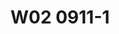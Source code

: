 # W02 0911-1<!-- 在稅捐規避專題問題討論裡面，首先第一個是因為我們接下來在上個學期的這個課程裡面，大概如果假設在座的同學大概可能有些參加國家考試，我們今年十月份的那個第二次的考試，有國家考試的之後，我們財稅法組的研究生，我們通常有以下的這些活動，就是當然如果你參加國家考試也很重要，我們每年應該一、二月的時候，我們會有一個稅法研究生論壇，四月，那我們一般來講，就是說我們在財稅法中心，我們有兩個蠻。常見的，或是特別是。對租稅法有興趣的同學們可以來參與，當然不限於是財稅法組的研究生，那你基本上你只要有興趣，基本上都可以來參加，我們的一個是稅法研究生論壇，這個我們在跟公法研究生論壇那個我們是分開來的，那原則上如果同學們特別你要做財稅法領域裡面的研究的話，因為我們通常在畢業要件裡面有一個要求，就是你要公開發表，那公開發表有時候同學們會選擇到，比如說你如果是你寫的議題比較公法取向的話，你可能會到公法那邊去，那有些同學也許他本身是民法背景的，因為當然就會各個不同的學科中心，都會有一個自己的研究生論壇，但我們財稅法中心我們長久以來傳統，我們有一個獨立在公法論壇之外的一個財稅法組的研究生的論壇，那各位同學們如果在你的報告跟你的研究議題上，你有興趣你想要去做公開發表的話，我們按照程序去送外審，然後再由外審論委員回來以後，我們會在，這個稅法研究生論壇裡面去做公開發表，那他就會符合我們現在目前法律學院要求的一個畢業程序裡面公開發表的要求，這個給各位每一年四月份的時間，另外一個是我們在也是由財稅法中心我們辦的一個叫普華租稅法律辯論賽，Mood Court的這個法律辯論賽，那每一年這個因為今年已經剛辦過了，本來其實我們本來每一年大概都是在年底11月12月的時間辦的活動，那我們今年特別把它提前到5月5月的時候辦，理由是因為每一年在1112月辦的時候，往往都是同學們剛好10月份考完，那很多這個稅法特別是一年級的研究生們，都會覺得時間上不太容易來得及，那年一次我們就從今年開始我們把它提前到5月，那到對不起就是算你也可以想往後延延到5月份，就基本上就是大家考完這個國考以後，不管你是會計師或律師的國考考完以後，10月份二四大概考完以後，那你稍微會有一點時間，那也鼓勵同學們自由組隊參加，這個地方你參加過一次你可以參加第二次，這個自由組隊參加，我們其實蠻鼓勵同學們來參加這個活動，這個是我們臺大財稅法中心我們自己辦的活動，每一年在5月份，那這兩個是由臺大財稅法中心主辦，但我們還有其他的不是由臺大財稅法，但是是其他校際辦的活動，像舉一個例子來講，PWC它除了透過普法跟我們這個活動，有關聯性就是它會贊助我們這個活動的經費以外，我要出稅法律變成3個禮拜，那PWC它自己每一年也會辦一個國際租稅盃的這個競賽，我印象中是好像1月或2月，因為它跟我們以往辦的時間非常近，每一年它都會寄邀請函給我，都是寄給大學裡面的那個財稅法領域裡面的教學的老師，每一年其實我都會請我們臺大財稅法中心幫忙代發，但同學們它不是必要的，就只是給各位多參加參與，讓各位可以多知道一點大概在租稅領域裡面的活動，那你可以講這樣，Mood Code的活動它就是法庭辯論活動，所以很大程度當然跟各位假如你法律背景，這個對你來講就是上法庭前的一種鍛煉，所以對各位來講很鼓勵同學來參加，那PWC那個國際租稅盃的辯論上，它比較接近是前端的租稅規劃的一個競賽活動，所以他們會請PWC裡面的這些資深的會計師，跟租稅規劃有關，那他們其實也是會請那個財政部附稅署裡面，國際稅務司裡面，那他要看他那個名稱國際租稅辯論，其實他是邀請兩岸的，包括大陸地區的一些學校的學生們來參加，根據他們的說明，就是說其實大陸地區的學生，同學們其實表現非常優秀，我自己曾經有過在疫情前的一段，我現在有點忘記了，2018還是2016年的時候，上海交大也有請我過去，其實我自己跟大陸學生接觸的印象是，他們是非常積極的，非常非常的積極，而且也非常的思考，非常的活潑，當然因為那個案子裡面是用一些企業併購的案子，來當作稅捐的相關規範裡面的參考，從一個企業併購的過程，從他一開始，比如說併購的對象的選擇，財務規劃，就是怎麼樣去籌措併購所需要的資金，你有各式各樣的可能性，你可能發行新股是一種方式，你可能是去跟銀行借錢，你可能是去跟關係人借錢，你可能去透過。各式各樣的方式去做融資管那，財務規劃，組織規劃，包括你併購要採用什麼樣的方式去經營，併購要不要消滅原先存在的公司，或是合資成立一家新的公司，來專門經營某一個企業，所以你可以從你的併購對象選擇，到你的財務規劃的選擇，組織規劃的選擇，以及資產的選擇，因為併購我不一定要把你全部吃下來，有時候我只是吃你的營業權，或是吃你的部分的營業許可的範圍而已，所以到一整個做完以後，然後法律步驟的檢驗，因為每一個階段都會有涉及到你契約的簽訂，然後剛剛講的財務組織，然後你的營運活動的規劃的部分，整個面向這樣把它跑下來，相關的稅捐裡面所涉及到的問題裡面，如何在契約裡面能夠把它呈現出來，這個是一個非常典型的，稅，領域裡面法律背景的人，跟會計背景，甚至是財務規劃背景的人，一個相互結合的一個領域，歡迎鼓勵同學們能夠組隊參加，一樣這個因為他每一年他寄給我的時候，我基本上要請我們這個助教，轉發給各位同學，那看同學們有沒有一夜參加，大家如果說想要寫論文，我要國家考試，各位自己自行規劃，那剛剛是有同學來跟我講說，他也很想要去參加這個，製程的國際租稅費的辯論賽，非常好，也歡迎鼓勵同學們能夠自由組隊參加，如果你兩邊都能參加，一個補完租稅法律辯論賽，一個製程國際租稅規劃的這種辯論賽的話，這個活動的話，這個我相信對各位來講，對有興趣在租稅領域裡面去擴增，擴展你的相關的這個知識，至少你可以這樣子講，你表現這個，至少就會讓現場那一些參與的人，對你深刻印象，比如說這樣子的一個情況，所以我們除了學校的教學活動以外，在臺大有一個非常棒的可能性，就是讓你也各位有各種這一種實務，就即使你還沒有真正實際到實務的現場去工作，其實還是有很多這個機會去瞭解實務現場，那這個當然，老師盡可能的協助各位同學，如果你之後還有什麼樣的想法，當然也可以，來談，那我自己本身，因為我自己本身是製程教育基金會裡面的董事，那他每一年辦很多，那我大概也盡可能敲，比較跟各位在稅法，稅領域裡面有關聯性的，他有一些是那個會計資訊的，那個我當然就，我又不是敲資訊系的老師，或是我跟資訊法有關，所以我就省略，省略其實大概是每一個教育基金會，他可能都會有一些自己成立上，所想要去贊助的一個方向，有一個部分，老師自己很多年前大概在做，當然現在這個時間實在有限，我自己跟那個中國信託公司，中國信託公司就是他們營養金控，那基本上以前我們臺大財稅法中心，有辦過幾次的關於金融稅制的問題，金融產品跟金融稅制的研究，當然如果同學們有興趣，這個也是一個很好，當然因為老師就時間上很有限，所以我通常我就是金融稅制那個，我如果需要辦活動，我再去跟中國信託那邊去做聯繫，然後請他們幫忙贊助我們財稅法中心，一些活動的經費，如果同學們有興趣，這個相關的活動，我倒是也很鼓勵各位同學們說，老師我想要做這方面研究，你可不可以幫忙辦個活動，當然可以啊，你寫一篇論文來，我們就讓你在研討會裡面，做一個發表，就這樣，這個是一個很重要，也是讓各位能夠實際參與稅務工作的可能性，當然很抱歉，我沒辦法提供給各位去公務機關的場所，比如國稅局或是在國際負稅署，或是國際租稅司裡面去相關的工作，不過無論如何，歡迎各位同學就是說，能夠在臺大就學的期間裡面，能夠多利用臺大所提供的各種資訊，還有一件事情是，我們其實也有很多交換學生的訊息，各位各自找尋，老師去年在上個學期辦研討導生會的時候，我們會請導生們一起來吃飯，吃飯的同時，有時候會請一些。現在各位以前的學長姐，他們在可能各個領域裡面工作的學長姐，有機會回來跟我們一起吃飯，或者是他有一些交換學生的經驗，那有一些是交換到日本的大學，當然通常就是以我們現在目前臺大法律學院，跟對方有牽一些交換學生的這些各大學為主，我們現在目前基本上，歐洲、美國、日本、澳洲、墨爾本，像各位如果有興趣，墨爾本大學這也是一個很重要的交換，那其實各位同學能多利用，你在臺大跟我以往自己20、30年前念臺大的時候不太一樣，因為那時候臺大沒人知道，那時候臺大可能在學術知名度裡面，隨著臺灣這幾年的國際地位的提升，確實是有很大的幫助，近幾年臺大法律學院也跟各個不同的學校之間，做了很大的一些努力，就特別希望我們的學生們能走向國際，那這一些都各位是在校學生的時候才有辦法去使用，所以歡迎各位同學能夠利用這一些在校學生的機會，也能夠出國去至少，當然你想說出國我常常出國，這個會差那麼一次嗎？是這樣的，旅遊跟念書不太一樣的生活體驗，就旅遊你當然到處都可以旅遊，隨便去一個地方五天四夜都也是一個旅遊，但旅遊跟在當地基本上生活，念書這個是有不一樣的生活體驗，所以鼓勵各位也可以利用在你求學的這段時間裡面，老師是以過來人身分這樣跟各位講，說實在你真不差那一年，你早那一年畢業跟晚那一年畢業，你覺得剛那時候有差，其實過了。到老師這個年紀都沒什麼差，不差那一年。真的一點都不差，你會覺得我同學都已經當到，像我們以前在司法官學院就是論資排輩，第幾期的。幾期的，像老師三八期，的，如果照我自己當年畢業考上法官那個時候就去，我可以三十三期，他說三十三期跟三十八期有什麼差呢？先當上庭長跟沒當上庭長的差別，反正你都要當法官了，會差那麼一兩年的年資嗎？但留學經驗是不太一樣的，留學經驗是你過了那個時間不太容易有同樣的機會，所以我要強調就是旅遊經驗其實跟留學經驗是不太一樣，當然也有些人留學的結果不太一樣，我自己個人的體會真的留學會有很大，對你的一些看法會有一些，或是你的一些，觀念或是一些價值上面，會稍微有一些的不一樣的這個地方，我相信這也是在留，學裡面可能帶來的一個生涯，當然如果你將來說我自己個人有個人人生的取向，我想要做什麼做什麼，ok我都尊重，老師沒有什麼意見，老師只是跟你講你覺得有差的那一年，其實沒真的差那麼多，沒有真的差那麼多，各位你可能在二十二三歲的時候，會覺得差一年好像差很多，學長學姐差一年這樣差很多，沒有啦你大概三十歲以後，三十歲以後就開始沒差別，四十歲以後就已經不再用這個來差別了，所以請各位務必把眼光範圍一點，就是說雖然在臺大念書，要搞得你要兩三年以上的時間，好像花了很多時間，但做一個交換學生到國外去，這件事情其實我個人認為蠻值得，但其實在歐洲學校裡面，他們有一個歐洲學生之間的那種，elasmus的那種交換學生紀錄，其實蠻多的歐洲大學的學生，在他們還沒進大學，或是進大學的第一年以後，他們也常常會交換到別的國家去，像我們昨天跟德國來的，講運動基本拳的那位教授談，我們大概也是談他的學經歷的時候，他也是會講就是說他在念書的時候，他德國教授，念書的時候他們也都會交換到，比如說到附近，他們通常一般來講一定會交換到法國去，就德法之間的交換，像我自己認識的幾位德國教授，他們也會交換到西班牙去，歐洲姊妹彼此之間的交換，當然，你會想說這些交換到底有沒有什麼意義，其實真的還是有蠻重大的對他們，特別是你在交換的過程當中，你其實體會到的既管是歐洲國家，彼此還是會有一些文化上的差異，或者是思考方向上的不同，像比如說我經由我那個德國教授的朋友的介紹，我才知道原來德國的法律人的思考方式，跟法國法律人的思考方式不太一樣，我自己沒有留學法國，其實我也不太知道法國法律人怎麼去思考，我只能間接地從黃遠澳省長看到表現出來，長什麼樣子我大概才能猜測，我又沒有接觸過真正的法國法律人的思考方式，經由他呢，他其實也不是他自己去，是他太太也是交換到法國去以後，回來以後，他透過他們彼此之間的討論，我才知道原來法國法律人的思考邏輯的方式，大概是怎麼樣一個方式，也許這些東西都未必在你出去那樣的當下的時候，產生一些作用，但其實是未來在你的，不管你的學術或是做實務工作，我相信都會對各位用很大幫助，所以請各位，不管你現在是碩一、碩二、碩三，好像出去晃一下，延後了你畢業時間，反正你在這個地方也只是跟老師，老師就要求你要寫東寫西寫，你也可以有一個機會，好好的出去多做一點點的學習，這個我相信有許多東西，它不是科業上能夠完全學習到的，它有很多都是一種生活上的體驗，跟觀念思想的交換，一種觀念思想的開通，這個是給各位做一個參考，那歡迎各位，那回到老師的主題，我們今天還是繼續談稅捐規避這個問題，我們上個禮拜有跟各位談了三分法的，就是說。在稅法領域裡面，。 --><!-- 金融產品跟金融稅制的研究 當然如果同學們有興趣 這個也是一個很好的活動 也是一個很好的 當然因為老師就時間上很有限了 所以我通常我就是金融稅制那個 如果需要辦活動 我再去跟中國信託那邊去做聯繫 然後請他們幫忙贊助我們財稅法中心一些活動的經費 如果同學們有興趣 這個相關的活動 我倒是也很鼓勵各位同學們 老師我想要做這方面研究 你可不可以幫忙辦個活動 當然可以啊 你寫一篇論文來 我們就讓你在那個研討會裡面做一個發表 就這樣 這個是一個很重要 也是讓各位能夠實際參與那個 參與那個稅務工作的一個可能性 當然很抱歉我沒辦法提供給各位去公務機關的場所 比如國稅局或是在國際稅務 賦稅署或是那個國際租稅司裡面去相關的工作 不過無論如何歡迎各位同學就是說 能夠在臺大就學的期間裡面 能夠多利用臺大所提供的各種這種資訊 還有一件事情是 我們其實也有很多交換學生的訊息 這個各位各自找尋 各自找尋 老師去年在那個上個學期辦那個研討 那個對不起那個導生會的時候 導生會 對對對 那個只需要提醒我們 我們要辦導生會 那個導生會的時候 我們會請導生們一起來吃飯 吃飯的同時有時候會請一些 這個現在各位以前的學長姐 他們在可能各個領域裡面工作的 那個學長姐有機會回來跟我們一起吃飯 或者是她有一些就是交換學生的經驗 那有一些是交換到 比如說這個日本的大學 當然通常啦 就是以我們現在目前臺大法律學院 跟對方有簽一些交換學生的 這一些各大學為主 那我們現在目前基本上 歐洲、美國、日本、澳洲、墨爾本 像各位如果有興趣墨爾本大學 這也是一個很重要的一個交換 那其實各位同學能多利用 能多利用 你在臺大跟我以往自己 二三十年前念臺大的時候不太一樣 因為那時候臺大沒人知道 那時候的臺大可能在學術知名度裡面 隨著臺灣這幾年的 這個國際地位的提升 確實是有很大的幫助 那近幾年臺大法律學院 也跟各個不同的學校之間 做了很大的一些努力 就特別希望我們的學生們能走向國際 那這一些都各位是在校學生的時候 才有辦法去使用 所以歡迎各位同學能夠利用這一些 這個在校學生的機會 也能夠出國去 至少當然你想說出國 我常常出國啊 這個會差那麼一次嗎 是這樣啦 旅遊跟念書 不太一樣的生活體驗 就旅遊你當然到處都可以旅遊 隨便去一個地方 五天四夜都是一個旅遊 但旅遊跟在當地基本上生活 念書這個是有不一樣的生活的體驗 所以鼓勵各位也可以利用 在你求學的這段時間裡面 老師是以過來人身分 這樣跟各位講 說實在你真不差那一年 你早那一年畢業跟晚那一年畢業 你覺得那時候有差 其實過了到老師這個年紀都沒什麼差 不差那一年 真的一點都不差 你會覺得我同學都已經當到 像我們以前在司法官學院 論資排輩 第幾期的 幾期的 像老師三八期的 如果照我自己當年畢業 考上法官那個時候就去 我可以三十三期 他說三十三期跟三十八期有什麼差呢 就先當上庭長跟沒當上庭長的差別 反正你都要當法官了 會差那麼一兩年的年資嗎 但留學經驗是不太一樣的 留學經驗是你過的那個時間不太容易 有同樣的那個體會 所以我要強調就是旅遊經驗 其實跟留學經驗是不太一樣 當然也有些人留學的結果不太一樣 我自己個人的體會是 留學會有很大對你的一些看法 會有一些或是你的一些觀念 或是一些價值上面 會稍微有一些的不一樣的這個地方 我相信這也是在 留學裡面可能帶來的一個生涯 當然如果你將來說 我自己個人有個人人生的取向 我想要做什麼做什麼 OK我都尊重老師沒有什麼意見 老師只是跟你講 你覺得有差的那一年 其實沒真的差那麼多 沒有真的差那麼多 各位你可能在二十二三歲的時候 會覺得差一年好像差很多 老人家說學長學姐 差一年這樣差很多 沒有啦你大概三十歲以後 三十歲以後就開始沒差 四十歲以後就已經不再用這個來差別了 所以請各位務必把眼光放遠一點 就是說雖然在台大念書 要搞得你要兩三年以上的時間 然後好像花了很多時間 但做一個交換學生到國外去 這件事情其實我個人認為滿值得的 其實在歐洲學校裡面 他們有一個歐洲學生之間的那種 Erasmus的那種交換學生計畫 其實滿多的歐洲大學的學生 在他們還沒進大學 或是進大學的第一年以後 他們也常常會交換到別的國家去 像我們昨天跟德國來的 講運動基本權的那位教授談 我們大概也是談他的學經歷的時候 他也是會講就是說他在念書的時候 他德國教授念書的時候 他們也都會交換到 比如說到附近 他們通常一般來講一定會交換到法國去 就德法之間的交換 像我自己認識的幾位德國教授 他們也是會交換到西班牙去 這個歐洲境內彼此之間的交換 那當然你會想說 這些交換到底有沒有什麼意義 其實真的還是有滿重大的 對他們特別是 你在交換的過程當中裡面 你其實體會到了 儘管是歐洲國家 彼此還是會有一些文化上的差異 或者是思考方向上的不同 像比如說 經由我那個德國教授的朋友的介紹 我才知道原來德國的法律人的思考方式 跟法國法律人的思考方式不太一樣 我自己沒有留學法國 其實我也不太知道 法國法律人怎麼去思考 我只能間接的從黃允皓身上 看到表現出來 長什麼樣子 我大概才能猜測 我又沒有接觸過 真正的法國法律人的思考方式 經由他的 其實也不是他自己去 是他太太 也是交換到法國去以後 回來以後 他透過他們彼此之間的討論 我才知道原來法國法律人的思考邏輯的方式 大概是怎麼樣一個方式 在你出去那個當下的時候 產生一些作用 但其實是未來在你的 不管你的 做學術或是做實務工作 我相信都會對各位有很大幫助 所以請各位 不管你現在是碩一 碩二 碩三 好像出去晃一下 延後了你畢業時間 反正你在這個地方 也只是跟老師 老師就要求你要寫東寫西寫 你也可以有一個機會 好好的出去 多做一點點的學習 這個我相信 有許多東西 它不是課業上能夠完全學習到的 它有很多都是一種生活上的體驗 跟觀念思想的交換 一種觀念思想的開通 這個是給各位做一個參考 那歡迎各位 那回到老師的主題 我們今天還是繼續談 稅捐規避這個問題 我們上個禮拜有跟各位 談了三分法的 就是說 在稅法領域裡面 我們原則上 把行為 稅捐規劃行為 我們把它分成三種類型 它的目的都是節省稅賦 那它的目的都是稅捐減少 可是我們卻在評價上 稅捐都是要少 減少 但是我們在評價上 有一種行為 這一種在評價上被認為 它是不可以的 它是要加以處罰的 要加以去處罰的 那這一種行為 我們把它稱之為叫逃漏稅 或是tax evasion 這樣子的一個評價為 這一種行為 我們稱之為叫逃漏稅 那逃漏稅 由於我們自己的法秩序裡面 它是透過稅稽法41條41條的規定 是一個老師認為是很不清楚 因為他不知道 什麼叫做41條裡面所稱之詐術 --><!-- 稅捐規劃行為我們把它分成三種類型它的目的都是節省稅賦它的目的都是稅捐減少。可是我們卻在評價上稅捐都是要少、減少但是我們在評價上有一種行為這一種在評價上被認為它是不可以的它是要加以處罰的要加以去處罰的這一種行為我們把它稱之為叫逃絡稅或是tax evasion，這樣子的一個評價為這一種行為我們稱之為叫逃絡稅那逃絡稅，由於。我們自己的法秩序裡面它是透過稅稽法41條，41條的規定是一個。老師認為是很不清楚因為他不知道什麼叫做41條裡面所稱的詐訴。各位你看一下我們逃絡稅捐的，稅捐處罰的規定。典型的稅捐處罰規定就是逃絡稅捐罪。那麼41條它是怎麼去說逃絡稅捐呢它說納稅有人以詐訴或其他不正當方法逃絡稅捐。當你在定義逃絡稅捐的時候你又用逃絡稅捐這幾個字眼，有時候會讓人們會想說這不是套套邏輯嗎，我就是希望你定義逃絡稅捐你告訴我什麼叫逃絡稅捐結果你又用逃絡稅捐這幾個字眼。導致於我在，構成壓境的解析上我其實不太能知道什麼叫逃絡稅捐。其實這個是大多數的人在看這個法律條你大概心生就會因此產生一個那什麼叫逃絡稅捐。我上個禮拜有跟各位去說什麼叫逃絡稅。逃絡稅其實就是對課稅構成要件事實的隱匿行為。我們透過。像德國的稅捐立法，德國的租稅通則370條的第1項立法。他就很清楚的，將什麼叫逃絡稅他在講的就是課稅事實的隱匿。課稅事實也就是說他的隱匿。讓你知道他其實是對課稅什麼東西是你被隱匿就是依據課稅的要件課稅有構成要件的規範，你在對課稅構成要件的事實裡面去做了隱匿的行，為。這種隱匿的行為當然我們還需要再進一步的去做解釋德國租稅通則因此在370條底下總共有，三款的規定他去說明了什麼情況是屬於一種被稱之為隱匿的行為，我們就把它用白話的方式來講，也就是我們上個禮拜跟各位講他在申報的時候做積極虛偽不實。的陳述，或者是相反的他在消極的行為上面比如說你因申報未申報。以及，你沒有做完全的申報這樣的一個行為會被認為你對課稅構成要件事實裡面的不完全申報也就是隱匿的行為。也因此。如果你有留學德國的經驗或是你有辦法去參考比較法的規範你就會相對就會發現原來我們自己本國的條文，它不是很清楚。可是別的國家會怎麼去規定它呢你參考，法治上比我們更先進一點的國家往往它就會有答案，這是我自己在當研究生的時候最大的體會我們自己的中文世界裡面給你的資訊不足。我們自己的立法有時候有缺陷，司法實務的闡述有時候不能完全表述其中的要義，我們往往就會借助比較法。比較一些法學相對我們比較，法治國家他們要清楚的呈現這個核心概念的意義就是你隱匿事實。你隱匿事實讓稅捐稽徵機關。無法對你課稅的事實的狀態全然了解對你做出正確稅捐的核科。所以，短路稅捐是一個結果，它本身不是行為。這樣各位可以聽得懂嗎。短路稅捐不是行為本身它是一個結果。真正被處罰的核心是隱匿課稅構成要件事實。特別是當你有申報義務的時候，你因申報未申報或者你的申報並沒有全然申報課稅構成要件事實的每一個部分這個時候，就會帶來。結果上會導致你短路稅款的繳納。所以你看我們自己本身的事實一條的第1項規定以詐訴或其他不正方法。你有時候你會想說那什麼叫詐訴或其他不正方法，其實一言以蔽之就是隱匿事實。隱匿，什麼事實什麼事實隱匿才會該當逃漏稅捐。別的事實不講課稅構成要件事實，只要是課稅上，構成要件的事實就被認為是重要的事實。不是課稅構成要件的事實你隱匿。也無關因為不導致稅款會短少。完全無關所以我們現在舉例而言，舉例而言。如果我在報稅的時候，我結婚了。我沒有去申報請問這有沒有構成隱匿。在綜合所得稅就會構成隱匿。理由在於因為我們的綜合所得稅。夫妻結婚之後是強制合並申報。這個時候就會構成隱匿。因為它是課稅構成要件裡面的事實因為它是課稅規範我們所得稅法第15條第1項裡面這個是告訴你你必須要申報的事實所以強制合並申報底下，有婚姻關係的存在基本上你就要申報那你說這件事情。這婚姻本來是我個人的事情我為什麼要告訴你。當你是強制合並申報當你因此會有合並計算所得額合並去做課稅所得額計算的時候你會不會有可能會產生短路稅款的問題。這個就是為什麼你隱匿婚姻關係這件事情可能會涉及到，討論稅捐罪的制裁。那當然這個是因為我們國家將結婚的人做強制合並申報，別的國家OECD大多數國家結婚前結婚後。你只要是人你有賺錢，報自己的所得而已。我結婚幹你什麼事。如果我國家的稅制從來就不管你有沒有結婚我只管一件事情你有沒有賺錢。你結婚之前有賺錢你結婚之後有賺錢你賺多少報多少所得，所以除非是跟你所得有關，的事實資訊我幹嘛管你有沒有結婚。OECD大多數國家都是採個人個別所得課稅，所以我賺了錢我報我自己的所得稅就好跟我結婚你有什麼關係我需要告訴你我結婚嗎我當然不需要。因此。課稅構成要件事實是以個別稅法的課稅構成要件事實為規範上的依據你要參考個別稅法裡面的構成要件規定你才能知道什麼東西才叫做隱匿或者我們自己調教詐訴或其他不正方法你只有透過個別稅法的構成要件的解析你才知道說哪些東西是，申報的時候要報。哪些東西是不需要報像我們自己本身的綜合所得稅婚姻關係要報。但性別的自我認同不用報。我雖然是男生可是我自我認同為女生我需要告訴你國稅局官員嗎。那個跟課稅事實。那跟課稅事實無關。相反的家內的事實要不要申報。我在家裡面跟誰同居，這個要不要事實要申報。It depends， 看情況。如果你申報把它列為受撫養親屬。那你當然要申報，因為你自己把這個家內的事實來作為你課稅構成要件事實裡面作為免稅額的檢除事項所以你必須要提交你撫養他的事實這樣各位聽得懂。我們自己的稅稽法41條它不太能呈現背後真正的法意就是我其實是要處罰什麼我要處罰的是你不誠實。那什麼東西要誠實你總是要跟課稅構成要件有關我才需要告訴你因為國稅局也只需要了解這個事實國稅局不需要知道我的性別認同。我自己的出生習慣沒差啊我出生我習慣性別認同我的宗教這個真的無關但是當你自己把它作為你的申報的內容也就是當你之間作為受撫養親屬。作為比如說比如說假設我受洗了我變成基督教我可能會捐款給教會你把它作為捐贈扣除額的時候那這個時候稅局就有機會對你是否真的捐款給教會。來去做相關事實查。並且可以你誠實申報義務。這樣各位可以理解嗎。我們自己本國的法律往往有時候它並沒有把核心要義把它說清楚但透過比較法特別是對一些法治上比我們相對來講他們其實法治上跟我們比起來比較先進的意思是說他們的立法會相對比較清楚。但不代表就不需要解釋。他們的立法會相對我們會比較清楚，或者那個標準。立法會相對我們會比較清楚，或者那個標準抓得比較適當，因為法治落後的現象也有一種情形就是除了不明確以外就是標準抓錯。就是那個，標準不太好像我們，夫妻就是強制合併申報。我們的標準是這個那德國的夫妻是採任意合併申報。所以，德國體制底下的所得稅申報是我如果結婚，當我採個人申報因為他本來就是可以個人申報所以你個人申報他只有一個要求就是你個人賺多少實際賺多少你誠實申報就好你不用管理配偶你太太你先生賺多少錢因為那個是他的事情。如果你把他報為受俘養金屬，當然你就要誠實申報你付給他多少錢，沒付錢給他在你申報所得稅的時候又把一個沒有實際俘養的受俘養金屬把他報為自己的受俘養金屬的扣除了那當然就會有涉及隱匿課稅事實不誠實申報因此要被處罰的問題，這個是我們。回過頭來來跟各位在上個禮拜提到的隱匿課稅事實因為你各位看到隱匿課稅事實的時候你會想說其實文法秩序好像看不到隱匿這幾個字眼因為我們自己的法秩序叫做用詐訴或其他不正當方法逃漏稅捐那麼逃漏稅捐的定義要用詐訴或其他不正當方法逃漏稅捐有時候導致你會不知道他到底他是在講什麼其實他最核心概念就是。報稅的時候你只要有申報法律規定你有申報你原則上就應該要及時的申報因為你該申報的時候不申報這個時候就會構成不及時申報，申報以後一定要是完全的而且是誠實的申報這個就是我們上個禮拜用一個比較簡單的方式去說一個什麼叫逃漏稅捐就是行為人沒有完全及時誠實的申報。法律有規定你有申報義務但你沒有你沒有做這個時候就會構成要嘛是逃漏稅捐要嘛是我們法秩序裡面的漏稅罰我們有漏稅罰跟逃漏稅捐這兩種制裁的太陽這個是都是被捅花在這個tax evasion這個逃漏稅捐這個概念底下。好的，另外一個楚和漢介之另一方。節稅跟避稅也就是tax saving跟tax avoidance---這個概念底下他們基本上其實跟逃漏稅都有同樣一個效果就是稅賦減少。他稅賦是被減少。的只是。tax evasion是不被許可的他是違法的，稅賦減少。因此當他被發現以後我們除了責令補稅以外一般來講會連帶著也會對他這一個tax evasion的行為施以該有的非難。好補稅跟非難不管是刑事法的逃漏稅捐罪或是行政法的漏稅罰處罰，我們認為不構成一行為二法。不構成一行為二法。對tax evasion的這個行為人我們事後發現你該申報不申報。我們事後發現你申報的時候隨便亂報。沒有誠實完全的申報所以我們除了命補繳稅捐，以外。往往會再有一個所謂的因為你申報義務違法所以我們會有一個制裁這個制裁。要不是稅稽法41條的逃漏稅捐這個是刑事法，不然就是各稅法裡面的漏稅罰我們稱之為叫短漏稅罰。這一種逃漏稅捐罪或短漏稅罰。這個非難的制裁跟補稅之間不構成一行為的二次處罰。因為。補稅本身不是處。罰補稅只是滿足，原先該有的稅捐負擔義務。你繳你該本來就要繳的稅賦而已，就這樣。真正的非難，是在，後面這個行政法或刑事法裡面的漏稅罰短漏稅罰或者是逃漏稅捐罪的非難，因此責罰相當性是在講後面這個部分的非難要相，當，行為人的行為該法該法它到底是故意還是是過失這個是我們要區別程度一般來講我國法秩序裡面認為故意，積極的虛偽不實這個是最高度的，一個。要加以非難的行為所以它會該當稅稽法41條的，逃漏稅捐罪。可是相反的只要你不是故意你是過失的。或者是有一種情況當然你會講說故意的短漏報。在我國法秩序裡面只要是被認為是消極的作為這個時候它不該當稅稽法41條的。詐訴逃漏稅捐罪不該當它只該當各稅法裡面的漏稅，法，我國法秩序是做這個分類它是用積極作為。積極作為這個時候就該當稅稽法41條的，逃漏稅捐罪。如果是消極不作為包括，「應申報，未申報」、「已申報，短報」或「已申報，漏報」，它是用各稅法的漏稅罰。這一種分類我國法秩序的分類。基本上是錯誤的分類。是一個不正確的分類。是一個完全不符合實際狀態經驗法則的分類但它確實是我國實務上的一個分類標準，這個也導致我國基本上沒有太大的成立逃漏稅捐罪的實務案例多數的人基本上一定都是用漏稅罰的方式就是說我國實務上。大多數人會因為應申報、未申報所以他會被處漏稅罰。他會有以申報但只要是短漏報短漏報的這種情況那麼也還是會處各稅法的漏稅罰。我國實務上認為只有積極的施以詐訴之行為積極作為的用虛偽不實的成本費用用虛偽不實的鏡像發票，來。抵減、抵銷掉你的所得稅或加值行業稅這種很少數的例外的情況才會被論以逃漏稅捐罪。那這個是我國實務的分類方法，但這一種實務分類方法根本不符合經驗法則，在國際比較之間來看這也是我國的一個特殊分類方法其實根本不對的分類方法因為你突然會發現一件事情就是。所謂的積極作為跟消極不作為這種分類。在學理上的這種分類在逃漏稅捐罪裡面它是一個無意義的分類。它是一個毫無意義的分類，簡單來講申報是一個。法律上行為。申報是一個法律上行為在我的申報項目裡面以所得稅為例或加值行業稅為例我的申報項目裡面本來就會有，我從這個活動賺多少收入。以及我為這個活動支付多少成本跟費用。所以在我的申報裡本來就會有加項跟減項。我會有收入額的申報。我會有成本費用額的申報。當我在申報的時候，不管我是收入的虛減。或成本費用的虛徵。其實它帶來的都是所得額的虛減。對嗎。老師素水應該沒錯吧，我沒有把分補分子弄錯這種問題。我在所得申報的時候原則上在我申報的時候我會申報我的收入。成本費用。收入減成本費用才會得到，所得，或者是財務關係裡面的盈餘。收入低於成本費用我們就稱之為叫虧損。收入大於成本費用我們就稱之為叫盈餘。在稅法裡面則稱之為叫所得，所得要不是盈餘不然就是虧損。我在申報的時候，你去區分是收入的虛減。降低。或是成本費用的虛徵，其實它帶來最後結果就是所得額的減少。所以我國法秩序自己去區分積極作為的虛徵成本費用。它應該要討論稅區最處罰。但是對於虛報收入。就是虛減收入的這個行為比如說短報漏報就是典型的收入，沒有報足額。收入沒有報足額就是我明明賺100但是我報80，這個叫漏報。對不起短報。我明明在臺大有100。北商大有100所以我總收入應該是200可是我只報臺大我不報北商大。這個叫漏報。這一種少報所得的行為也竟然被評價為這個叫消極不作為。所以它不是用稅稽法41只是用各稅法裡面的，漏報，漏稅罰處。罰所以這一種分類，就是一個很典型的無異議，而且是不了解稅捐申報實務的做法的一種分類這個就是法律的自己完全搞不清楚稅捐申報實務的一種很典型的分類就是法律的自己搞不清楚所以你在選舉的這個採取的分類方法上面你沒有做正確的分類這個時候，總而言之不管是虛減收入或是。這個時候。總而言之 不管是虛減收入或虛增成本費用最後面就是導致你的課稅所得額的減少。讓國家無法正確的認識到你的所得額因此對你做正確的所得稅的核課。這個，自然就會產生短路稅款的結果。所以 以德國租稅通者370條的規定來看人家比我們就清楚很多。完全不會讓你產生誤會懷疑什麼叫詐訴或其他不正方法又什麼是叫逃漏稅捐之行為它看起來就像文字本身在定義文字本身的意思那 以這樣一個例子來跟各位做說明在德國 不管是積極或消極。就算你這樣要分好了。其實只要你對課稅構成要屆事實的引力。你明明結婚 你應該所得要合併申報那你沒有誠實申，報明明你沒有撫養那個受撫養親屬但是你卻把它申報為你的受撫養親。屬這個時候你虛徵了一個受撫養親屬，來讓你的所得額減少這個時候就構成，隱匿課稅事實和因受制裁的對象也因此德國。每一年根據聯邦國會的調查。依據聯邦財政部所提供的相關資料那麼他們每一年有兩萬多個逃漏稅捐的人因此可以被以逃漏稅捐罪來起訴然後送進法院在德國逃漏稅捐不僅是一個不名譽的犯罪行為它是被認為是倫理道德上有虧所以政治人物，足求民心。政治人物足求民心在德國不會因為外遇所以就，垮臺不會的，但會因為逃漏稅捐。他的職業生涯就不太容易繼續進行下去。包括。網球明星那個貝克因為以前德。國歷史上現在德國已經出不了什麼網球明星因為老師自己本身會稍微看一下那個網球以前他有一個貝克一個女生的話就是格拉弗。現在目前世界網球球壇裡面。這個女生是薩巴勒卡或是英格蘭的女網的選手那男選手老師自己個人很欣賞的是。亞歷克辛。他是北藝的一個應該算是講德語也不太對就是他們家是講德語的因為他們以前是以前是奧匈帝國的。一戰之前的時候是奧匈帝國的領土在一戰之後因為一戰的時候義大利就趁奧匈帝國潰敗之際佔領了那一塊地方所以他們那個地方本身傳統上都是講德語的但他們現在目前是義大利的領土他自己也自我認同為是義大利人所以他會講很流利的德語當然義大利人就不用講你每一次記得你是德國人還是義大利人，我是義大利人就這樣。但是他的外表長相其實跟一般義大利人長得不太一樣各位我們大概想像中的義大利人。可能是比較黑髮的可能是比較浪漫的他看起來一點都不太浪漫看起來像德國能選那種冷酷的那種金髮的那種樣子那種他很瘦就是亞歷克斯。Sinner前名叫亞歷克斯後名叫Sinner那現在亞歷克斯Sinner被西班牙的。阿卡拉斯打敗了現在目前在網談的一哥就阿卡拉斯網談二哥就是Sinner就是這樣好結束就這樣足球，網球。或者是政治人物在德國逃漏稅捐這個是大事對他們來講就是誠實申報這個是非常重要的一件事情，回過頭來我們來談臺灣自己本身由於我們自己做了一個很奇怪無意義的背離經驗法整個分類所以我們實務上其實逃漏稅捐被定罪的很。少被定罪的很少因為我們自己做一個奇怪的分類就是積極作為才構成詐書不正方法逃漏稅所以你去查臺灣的法務部的資料裡面你去查去上司法院網站去查那個被起訴逃漏稅捐罪的我跟各位講絕無僅有很少見，大部分被起訴相關犯罪罪名的都是用商業會計法。用三塊法71條因為三塊法71條有一個不誠實申報就是做虛偽以外就是不誠實的不完全的財務報表。但我必須要講商業會計法71條的保護法益不再保護國家稅捐債權。各位聽得懂這個意思嗎。每個犯罪行為的規範都有他想要保護的對象。這個我把它稱之為叫法益。法益。財快法的商業會計法71條，它要保護的法益是財報的正確性。那保護財報正確性是要幹啥用。是要讓使用財報的人。不會因此被騙。包括了股東，包括了債權人我不能因為你用假的財報導致我投資你們家公司結果後來變幣值，或者是我把錢借給你們家公司結果我後來錢收不回來。財報不實所想要保護的法益無零就是使用財報因此受到權利或利益受損當然也包括財報的主管機關它無法做有效的監督所以商快法71條保護的法益是財報的使用者。但稅稽法41條保護的法益是什麼。是國家的稅捐債權。國家的稅捐債權不能夠用商快法71條去涵蓋，國家的稅捐債權要回到稅稽法41條才能正確保護法益也因此我們當務之期在逃漏稅捐領域裡面要正確的理解稅稽法41條逃漏稅捐罪的保護法益所在並且適度的將詐訴或其他不正方法逃漏稅捐去做法事意學上的重新檢討就簡單來講就是將積極跟消極不作為都把它含塞進來這個是我們透過比較法治我們讓各位能夠清楚知道為什麼去國外留學會對我們自己本身的法事意學產生如此大的影響簡單來講透過外國的眼睛才知道我們本國人一直用一隻眼睛在看問題。就是你如果只是看我們國內的文章我可以跟各位保證你都不知道原來我們稅稽法110年修正沒有修到要害。沒有修到要害請問各位41條第2項修下來犯前項之罪個人逃漏稅額在新臺幣1000萬以上隱匿事業逃漏稅額在新臺幣5000萬以上加重期刑就是一年以上七年以上的期徒刑110年醞釀已久的稅稽法修法只加了這個條文規定就這樣把它加上去你覺得有根本解決問題嗎。問題不在。41條要加一個第2項問題在你那個詐訴或其他不正方法那個意義是不清楚。的你應該回到課稅構成要屆中施課稅要屆事實的隱密這個才是真正應該可以應該要透過修法來讓它更明確性法因此更清楚的知道這個是國家要制裁的對象透過41條的規範我們保護的是國家的稅捐債權的法益而不是用商業會計法這個我們就跟各位大致上先簡單的補充說明逃漏稅捐罪在我國法治裡面的狀態我們先休息一下下一節我們再回過頭來講節稅跟避稅有些國家。完全不認為有避稅。有些國家他認為只要法律沒有說。基本上就容許人民可以做，所以不管我的tax planning怎麼做怎麼做怎麼做我只要不隱匿事實。我只要不隱匿事實這個就是tax standard。沒有所謂的中間類型所以到底是二分說，稅捐規劃行為是二分還是三分有些國家認為那就是二分。我不隱匿，我只有tax saving。就只有這一個選項有些國家認為不可以全部都這樣這個時候都讓你可以有tax saving的效果稅賦都減少讓我們國家稅捐，債權很可能也會落空所以他創造出一種類型這種類型透過法事意學或是透過立法的方式我們來強化tax avoidance存在的正當性跟必要性也就是透過稅捐立法的方式我們以前用稅稽法12-1我們之後用納保法第7條第3項的規定我們待會跟各位來說一下這種二分或三分的這種方式究竟我們應該採取哪一個做法當然我待會跟各位去說明為什麼我們採三分法比較適當的一個理由我們先休息一下。 -->
